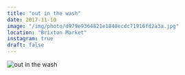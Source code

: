 ```yaml
---
title: "out in the wash"
date: 2017-11-10
image: "/img/photo/d979e9364821e1840ecdc71916fd2a3a.jpg"
location: "Brixton Market"
instagram: true
draft: false
---
```


![out in the wash](/img/photo/d979e9364821e1840ecdc71916fd2a3a.jpg)
